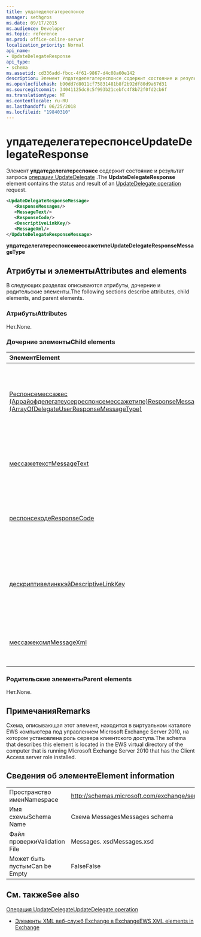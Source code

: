 ```yaml
---
title: упдатеделегатереспонсе
manager: sethgros
ms.date: 09/17/2015
ms.audience: Developer
ms.topic: reference
ms.prod: office-online-server
localization_priority: Normal
api_name:
- UpdateDelegateResponse
api_type:
- schema
ms.assetid: cd336add-fbcc-4f61-9867-d4c08a60e142
description: Элемент Упдатеделегатереспонсе содержит состояние и результат запроса операции UpdateDelegate.
ms.openlocfilehash: b90dd7d8011cf75831481b8f2b92df80d9a67d31
ms.sourcegitcommit: 34041125dc8c5f993b21cebfc4f8b72f0fd2cb6f
ms.translationtype: MT
ms.contentlocale: ru-RU
ms.lasthandoff: 06/25/2018
ms.locfileid: "19840310"
---
```

# <a name="updatedelegateresponse"></a><span data-ttu-id="c75ff-103">упдатеделегатереспонсе</span><span class="sxs-lookup"><span data-stu-id="c75ff-103">UpdateDelegateResponse</span></span>

<span data-ttu-id="c75ff-104">Элемент **упдатеделегатереспонсе** содержит состояние и результат запроса [операции UpdateDelegate](updatedelegate-operation.md) .</span><span class="sxs-lookup"><span data-stu-id="c75ff-104">The **UpdateDelegateResponse** element contains the status and result of an [UpdateDelegate operation](updatedelegate-operation.md) request.</span></span> 
  
```xml
<UpdateDelegateResponseMessage>
   <ResponseMessages/>
   <MessageText/>
   <ResponseCode/>
   <DescriptiveLinkKey/>
   <MessageXml/>
</UpdateDelegateResponseMessage>
```

 <span data-ttu-id="c75ff-105">**упдатеделегатереспонсемессажетипе**</span><span class="sxs-lookup"><span data-stu-id="c75ff-105">**UpdateDelegateResponseMessageType**</span></span>
## <a name="attributes-and-elements"></a><span data-ttu-id="c75ff-106">Атрибуты и элементы</span><span class="sxs-lookup"><span data-stu-id="c75ff-106">Attributes and elements</span></span>

<span data-ttu-id="c75ff-107">В следующих разделах описываются атрибуты, дочерние и родительские элементы.</span><span class="sxs-lookup"><span data-stu-id="c75ff-107">The following sections describe attributes, child elements, and parent elements.</span></span>
  
### <a name="attributes"></a><span data-ttu-id="c75ff-108">Атрибуты</span><span class="sxs-lookup"><span data-stu-id="c75ff-108">Attributes</span></span>

<span data-ttu-id="c75ff-109">Нет.</span><span class="sxs-lookup"><span data-stu-id="c75ff-109">None.</span></span>
  
### <a name="child-elements"></a><span data-ttu-id="c75ff-110">Дочерние элементы</span><span class="sxs-lookup"><span data-stu-id="c75ff-110">Child elements</span></span>

|<span data-ttu-id="c75ff-111">**Элемент**</span><span class="sxs-lookup"><span data-stu-id="c75ff-111">**Element**</span></span>|<span data-ttu-id="c75ff-112">**Описание**</span><span class="sxs-lookup"><span data-stu-id="c75ff-112">**Description**</span></span>|
|:-----|:-----|
|[<span data-ttu-id="c75ff-113">Респонсемессажес (Аррайофделегатеусерреспонсемессажетипе)</span><span class="sxs-lookup"><span data-stu-id="c75ff-113">ResponseMessages (ArrayOfDelegateUserResponseMessageType)</span></span>](responsemessages-arrayofdelegateuserresponsemessagetype.md) <br/> |<span data-ttu-id="c75ff-114">Содержит ответные сообщения для запроса управления делегированием веб-служб Exchange.</span><span class="sxs-lookup"><span data-stu-id="c75ff-114">Contains the response messages for an Exchange Web Services delegate management request.</span></span>  <br/> |
|[<span data-ttu-id="c75ff-115">мессажетекст</span><span class="sxs-lookup"><span data-stu-id="c75ff-115">MessageText</span></span>](messagetext.md) <br/> |<span data-ttu-id="c75ff-116">Предоставляет текстовое описание состояния отклика.</span><span class="sxs-lookup"><span data-stu-id="c75ff-116">Provides a text description of the status of the response.</span></span>  <br/> |
|[<span data-ttu-id="c75ff-117">респонсекоде</span><span class="sxs-lookup"><span data-stu-id="c75ff-117">ResponseCode</span></span>](responsecode.md) <br/> |<span data-ttu-id="c75ff-118">Предоставляет код ошибки, определяющий конкретную ошибку, обнаруженную в запросе.</span><span class="sxs-lookup"><span data-stu-id="c75ff-118">Provides an error code that identifies the specific error that the request encountered.</span></span>  <br/> |
|[<span data-ttu-id="c75ff-119">дескриптивелинккэй</span><span class="sxs-lookup"><span data-stu-id="c75ff-119">DescriptiveLinkKey</span></span>](descriptivelinkkey.md) <br/> |<span data-ttu-id="c75ff-120">В настоящее время не используется и зарезервировано для последующего использования.</span><span class="sxs-lookup"><span data-stu-id="c75ff-120">Currently unused and is reserved for future use.</span></span> <span data-ttu-id="c75ff-121">Он содержит значение 0.</span><span class="sxs-lookup"><span data-stu-id="c75ff-121">It contains a value of 0.</span></span>  <br/> |
|[<span data-ttu-id="c75ff-122">мессажексмл</span><span class="sxs-lookup"><span data-stu-id="c75ff-122">MessageXml</span></span>](messagexml.md) <br/> |<span data-ttu-id="c75ff-123">Предоставляет дополнительные сведения об ошибке.</span><span class="sxs-lookup"><span data-stu-id="c75ff-123">Provides additional error response information.</span></span>  <br/> |
   
### <a name="parent-elements"></a><span data-ttu-id="c75ff-124">Родительские элементы</span><span class="sxs-lookup"><span data-stu-id="c75ff-124">Parent elements</span></span>

<span data-ttu-id="c75ff-125">Нет.</span><span class="sxs-lookup"><span data-stu-id="c75ff-125">None.</span></span>
  
## <a name="remarks"></a><span data-ttu-id="c75ff-126">Примечания</span><span class="sxs-lookup"><span data-stu-id="c75ff-126">Remarks</span></span>

<span data-ttu-id="c75ff-127">Схема, описывающая этот элемент, находится в виртуальном каталоге EWS компьютера под управлением Microsoft Exchange Server 2010, на котором установлена роль сервера клиентского доступа.</span><span class="sxs-lookup"><span data-stu-id="c75ff-127">The schema that describes this element is located in the EWS virtual directory of the computer that is running Microsoft Exchange Server 2010 that has the Client Access server role installed.</span></span>
  
## <a name="element-information"></a><span data-ttu-id="c75ff-128">Сведения об элементе</span><span class="sxs-lookup"><span data-stu-id="c75ff-128">Element information</span></span>

|||
|:-----|:-----|
|<span data-ttu-id="c75ff-129">Пространство имен</span><span class="sxs-lookup"><span data-stu-id="c75ff-129">Namespace</span></span>  <br/> |http://schemas.microsoft.com/exchange/services/2006/messages  <br/> |
|<span data-ttu-id="c75ff-130">Имя схемы</span><span class="sxs-lookup"><span data-stu-id="c75ff-130">Schema Name</span></span>  <br/> |<span data-ttu-id="c75ff-131">Схема Messages</span><span class="sxs-lookup"><span data-stu-id="c75ff-131">Messages schema</span></span>  <br/> |
|<span data-ttu-id="c75ff-132">Файл проверки</span><span class="sxs-lookup"><span data-stu-id="c75ff-132">Validation File</span></span>  <br/> |<span data-ttu-id="c75ff-133">Messages. xsd</span><span class="sxs-lookup"><span data-stu-id="c75ff-133">Messages.xsd</span></span>  <br/> |
|<span data-ttu-id="c75ff-134">Может быть пустым</span><span class="sxs-lookup"><span data-stu-id="c75ff-134">Can be Empty</span></span>  <br/> |<span data-ttu-id="c75ff-135">False</span><span class="sxs-lookup"><span data-stu-id="c75ff-135">False</span></span>  <br/> |
   
## <a name="see-also"></a><span data-ttu-id="c75ff-136">См. также</span><span class="sxs-lookup"><span data-stu-id="c75ff-136">See also</span></span>



[<span data-ttu-id="c75ff-137">Операция UpdateDelegate</span><span class="sxs-lookup"><span data-stu-id="c75ff-137">UpdateDelegate operation</span></span>](updatedelegate-operation.md)


- [<span data-ttu-id="c75ff-138">Элементы XML веб-служб Exchange в Exchange</span><span class="sxs-lookup"><span data-stu-id="c75ff-138">EWS XML elements in Exchange</span></span>](ews-xml-elements-in-exchange.md)

